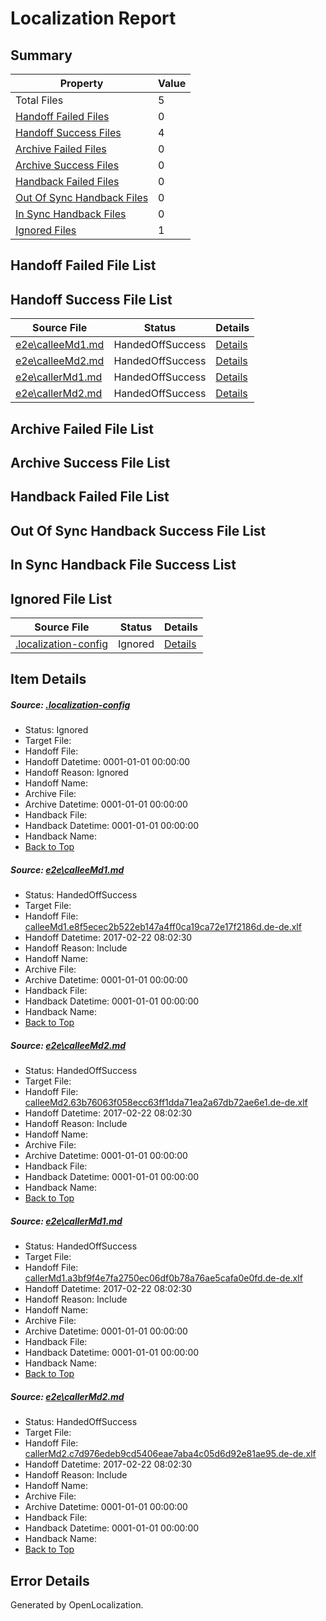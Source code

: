 # <a name='report-top'></a> Localization Report

## Summary
 Property | Value 
 -------- | ----- 
 Total Files | 5
[ Handoff Failed Files ](#handoff-failed-list)| 0
[ Handoff Success Files ](#handoff-success-list)| 4
[ Archive Failed Files ](#archive-failed-list)| 0
[ Archive Success Files ](#archive-success-list)| 0
[ Handback Failed Files ](#handback-failed-list)| 0
[ Out Of Sync Handback Files ](#outofsync-handback-success-list)| 0
[ In Sync Handback Files ](#insync-handback-success-list)| 0
[ Ignored Files ](#ignored-list)| 1

## <a name='handoff-failed-list'></a> Handoff Failed File List

## <a name='handoff-success-list'></a> Handoff Success File List
 Source File | Status | Details 
 ----------- | ------ | ------- 
 [e2e\calleeMd1.md](https://github.com/OpenLocalizationTestOrg/ol-test4/blob/7aaf5375d42da6f73778f18dcbb09c72507396cb/e2e/calleeMd1.md) | HandedOffSuccess | [Details](#2aa721fbd729bb7a31964ccd1c6583a76a094a121)
 [e2e\calleeMd2.md](https://github.com/OpenLocalizationTestOrg/ol-test4/blob/7aaf5375d42da6f73778f18dcbb09c72507396cb/e2e/calleeMd2.md) | HandedOffSuccess | [Details](#3d6361da698507887b2431a4ee67dcf6e2a439f72)
 [e2e\callerMd1.md](https://github.com/OpenLocalizationTestOrg/ol-test4/blob/7aaf5375d42da6f73778f18dcbb09c72507396cb/e2e/callerMd1.md) | HandedOffSuccess | [Details](#71de75227f0040a15122ee5e7aa1e94d8ef80bed3)
 [e2e\callerMd2.md](https://github.com/OpenLocalizationTestOrg/ol-test4/blob/7aaf5375d42da6f73778f18dcbb09c72507396cb/e2e/callerMd2.md) | HandedOffSuccess | [Details](#6ebab0386573d26882d0d7fc6f562d65803a098c4)

## <a name='archive-failed-list'></a> Archive Failed File List

## <a name='archive-success-list'></a> Archive Success File List

## <a name='handback-failed-list'></a> Handback Failed File List

## <a name='outofsync-handback-success-list'></a> Out Of Sync Handback Success File List

## <a name='insync-handback-success-list'></a> In Sync Handback File Success List

## <a name='ignored-list'></a> Ignored File List
 Source File | Status | Details 
 ----------- | ------ | ------- 
 [.localization-config](https://github.com/OpenLocalizationTestOrg/ol-test4/blob/7aaf5375d42da6f73778f18dcbb09c72507396cb/.localization-config) | Ignored | [Details](#cb0632cf59c1387fc1742bfb9fa3c47f87e2e5c90)

## Item Details
##### <a name='cb0632cf59c1387fc1742bfb9fa3c47f87e2e5c90'></a> Source: [.localization-config](https://github.com/OpenLocalizationTestOrg/ol-test4/blob/7aaf5375d42da6f73778f18dcbb09c72507396cb/.localization-config)
* Status: Ignored
* Target File: 
* Handoff File: 
* Handoff Datetime: 0001-01-01 00:00:00
* Handoff Reason: Ignored
* Handoff Name: 
* Archive File: 
* Archive Datetime: 0001-01-01 00:00:00
* Handback File: 
* Handback Datetime: 0001-01-01 00:00:00
* Handback Name: 
* [Back to Top](#report-top)

##### <a name='2aa721fbd729bb7a31964ccd1c6583a76a094a121'></a> Source: [e2e\calleeMd1.md](https://github.com/OpenLocalizationTestOrg/ol-test4/blob/7aaf5375d42da6f73778f18dcbb09c72507396cb/e2e/calleeMd1.md)
* Status: HandedOffSuccess
* Target File: 
* Handoff File: [calleeMd1.e8f5ecec2b522eb147a4ff0ca19ca72e17f2186d.de-de.xlf](https://github.com/OpenLocalizationTestOrg/ol-test4-handoff/blob/239316743749a9b2afb21ec884190b2b467a9b8d/ol-handoff/OpenLocalizationTestOrg/ol-test4-dede/xinjiang/ht/calleeMd1.e8f5ecec2b522eb147a4ff0ca19ca72e17f2186d.de-de.xlf)
* Handoff Datetime: 2017-02-22 08:02:30
* Handoff Reason: Include
* Handoff Name: 
* Archive File: 
* Archive Datetime: 0001-01-01 00:00:00
* Handback File: 
* Handback Datetime: 0001-01-01 00:00:00
* Handback Name: 
* [Back to Top](#report-top)

##### <a name='3d6361da698507887b2431a4ee67dcf6e2a439f72'></a> Source: [e2e\calleeMd2.md](https://github.com/OpenLocalizationTestOrg/ol-test4/blob/7aaf5375d42da6f73778f18dcbb09c72507396cb/e2e/calleeMd2.md)
* Status: HandedOffSuccess
* Target File: 
* Handoff File: [calleeMd2.63b76063f058ecc63ff1dda71ea2a67db72ae6e1.de-de.xlf](https://github.com/OpenLocalizationTestOrg/ol-test4-handoff/blob/239316743749a9b2afb21ec884190b2b467a9b8d/ol-handoff/OpenLocalizationTestOrg/ol-test4-dede/xinjiang/ht/calleeMd2.63b76063f058ecc63ff1dda71ea2a67db72ae6e1.de-de.xlf)
* Handoff Datetime: 2017-02-22 08:02:30
* Handoff Reason: Include
* Handoff Name: 
* Archive File: 
* Archive Datetime: 0001-01-01 00:00:00
* Handback File: 
* Handback Datetime: 0001-01-01 00:00:00
* Handback Name: 
* [Back to Top](#report-top)

##### <a name='71de75227f0040a15122ee5e7aa1e94d8ef80bed3'></a> Source: [e2e\callerMd1.md](https://github.com/OpenLocalizationTestOrg/ol-test4/blob/7aaf5375d42da6f73778f18dcbb09c72507396cb/e2e/callerMd1.md)
* Status: HandedOffSuccess
* Target File: 
* Handoff File: [callerMd1.a3bf9f4e7fa2750ec06df0b78a76ae5cafa0e0fd.de-de.xlf](https://github.com/OpenLocalizationTestOrg/ol-test4-handoff/blob/239316743749a9b2afb21ec884190b2b467a9b8d/ol-handoff/OpenLocalizationTestOrg/ol-test4-dede/xinjiang/ht/callerMd1.a3bf9f4e7fa2750ec06df0b78a76ae5cafa0e0fd.de-de.xlf)
* Handoff Datetime: 2017-02-22 08:02:30
* Handoff Reason: Include
* Handoff Name: 
* Archive File: 
* Archive Datetime: 0001-01-01 00:00:00
* Handback File: 
* Handback Datetime: 0001-01-01 00:00:00
* Handback Name: 
* [Back to Top](#report-top)

##### <a name='6ebab0386573d26882d0d7fc6f562d65803a098c4'></a> Source: [e2e\callerMd2.md](https://github.com/OpenLocalizationTestOrg/ol-test4/blob/7aaf5375d42da6f73778f18dcbb09c72507396cb/e2e/callerMd2.md)
* Status: HandedOffSuccess
* Target File: 
* Handoff File: [callerMd2.c7d976edeb9cd5406eae7aba4c05d6d92e81ae95.de-de.xlf](https://github.com/OpenLocalizationTestOrg/ol-test4-handoff/blob/239316743749a9b2afb21ec884190b2b467a9b8d/ol-handoff/OpenLocalizationTestOrg/ol-test4-dede/xinjiang/ht/callerMd2.c7d976edeb9cd5406eae7aba4c05d6d92e81ae95.de-de.xlf)
* Handoff Datetime: 2017-02-22 08:02:30
* Handoff Reason: Include
* Handoff Name: 
* Archive File: 
* Archive Datetime: 0001-01-01 00:00:00
* Handback File: 
* Handback Datetime: 0001-01-01 00:00:00
* Handback Name: 
* [Back to Top](#report-top)


## Error Details

Generated by OpenLocalization.
